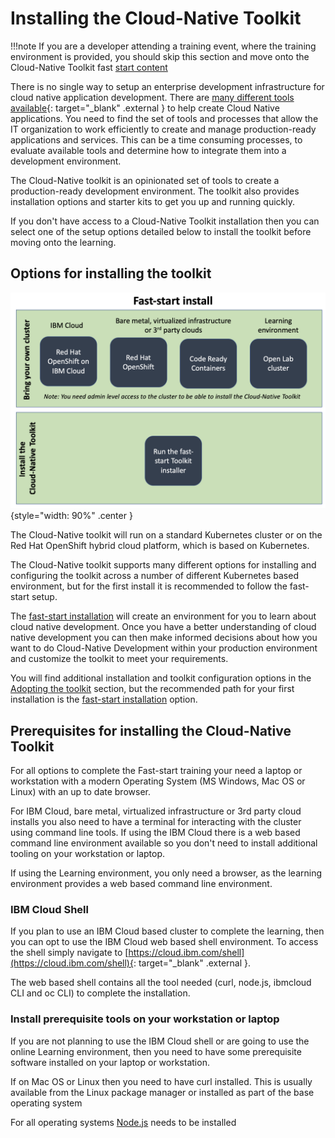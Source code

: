 # Installing the Cloud-Native Toolkit

!!!note
    If you are a developer attending a training event, where the training environment is provided, you should skip this section and move onto the Cloud-Native Toolkit fast [start content](../learning/fast-start.md)

There is no single way to setup an enterprise development infrastructure for cloud native application development.  There are [many different tools available](https://www.cncf.io/projects/){: target="_blank" .external } to help create Cloud Native applications.  You need to find the set of tools and processes that allow the IT organization to work efficiently to create and manage production-ready applications and services.  This can be a time consuming processes, to evaluate available tools and determine how to integrate them into a development environment.

The Cloud-Native toolkit is an opinionated set of tools to create a production-ready development environment.  The toolkit also provides installation options and starter kits to get you up and running quickly.

If you don't have access to a Cloud-Native Toolkit installation then you can select one of the setup options detailed below to install the toolkit before moving onto the learning.

## Options for installing the toolkit

![fast-start install](images/fast-start-install.png){style="width: 90%" .center }

The Cloud-Native toolkit will run on a standard Kubernetes cluster or on the Red Hat OpenShift hybrid cloud platform, which is based on Kubernetes.

The Cloud-Native toolkit supports many different options for installing and configuring the toolkit across a number of different Kubernetes based environment, but for the first install it is recommended to follow the fast-start setup.  

The [fast-start installation](fast-start.md) will create an environment for you to learn about cloud native development.  Once you have a better understanding of cloud native development you can then make informed decisions about how you want to do Cloud-Native Development within your production environment and customize the toolkit to meet your requirements.

You will find additional installation and toolkit configuration options in the [Adopting the toolkit](../adopting/setup/installing.md) section, but the recommended path for your first installation is the [fast-start installation](fast-start.md) option.

## Prerequisites for installing the Cloud-Native Toolkit

For all options to complete the Fast-start training your need a laptop or workstation with a modern Operating System (MS Windows, Mac OS or Linux) with an up to date browser.

For IBM Cloud, bare metal, virtualized infrastructure or 3rd party cloud installs you also need to have a terminal for interacting with the cluster using command line tools.  If using the IBM Cloud there is a web based command line environment available so you don't need to install additional tooling on your workstation or laptop.

If using the Learning environment, you only need a browser, as the learning environment provides a web based command line environment.

### IBM Cloud Shell

If you plan to use an IBM Cloud based cluster to complete the learning, then you can opt to use the IBM Cloud web based shell environment.  To access the shell simply navigate to [https://cloud.ibm.com/shell](https://cloud.ibm.com/shell){: target="_blank" .external }.

The web based shell contains all the tool needed (curl, node.js, ibmcloud CLI and oc CLI) to complete the installation.

### Install prerequisite tools on your workstation or laptop

If you are not planning to use the IBM Cloud shell or are going to use the online Learning environment, then you need to have some prerequisite software installed on your laptop or workstation.

If on Mac OS or Linux then you need to have curl installed.  This is usually available from the Linux package manager or installed as part of the base operating system

For all operating systems [Node.js](https://nodejs.org/en/) needs to be installed
